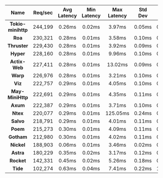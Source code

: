 |   **Name**   |   Req/sec   | Avg Latency | Min Latency | Max Latency | Std Dev | 95% | 99% | 99.9% |  # Requests | Transfer Rate |  # Errors |
|:------------:|:-----------:|:-----------:|:-----------:|:-----------:|:-----------:|:-----------:|:----:|:----:|:----:|:-----------:|:-----------:|
|**Tokio-minihttp** |244,199|0.26ms|0.02ms|3.97ms|0.05ms|0.38ms|0.56ms|0.77ms|10,988,671|23.99MB/Sec|0|
|**Roa** |230,321|0.28ms|0.01ms|3.58ms|0.10ms|0.52ms|0.73ms|1.07ms|10,364,176|19.33MB/Sec|0|
|**Thruster** |229,430|0.28ms|0.01ms|3.92ms|0.09ms|0.49ms|0.68ms|1.03ms|10,324,033|22.32MB/Sec|0|
|**Hyper** |228,160|0.28ms|0.01ms|9.96ms|0.10ms|0.55ms|0.76ms|1.17ms|10,266,897|19.15MB/Sec|0|
|**Actix-Web** |227,411|0.28ms|0.01ms|13.02ms|0.09ms|0.45ms|0.59ms|0.96ms|10,233,239|28.19MB/Sec|0|
|**Warp** |226,976|0.28ms|0.01ms|3.21ms|0.10ms|0.54ms|0.75ms|1.06ms|10,213,624|27.92MB/Sec|0|
|**Viz** |222,757|0.29ms|0.01ms|4.05ms|0.10ms|0.55ms|0.76ms|1.09ms|10,023,818|27.62MB/Sec|0|
|**May-MiniHttp** |222,691|0.29ms|0.01ms|4.35ms|0.11ms|0.63ms|0.79ms|1.02ms|10,020,860|21.66MB/Sec|0|
|**Axum** |222,387|0.29ms|0.01ms|3.71ms|0.10ms|0.55ms|0.76ms|1.08ms|10,007,174|27.36MB/Sec|0|
|**Ntex** |220,077|0.29ms|0.01ms|125.05ms|0.24ms|0.47ms|0.65ms|1.68ms|9,903,245|27.07MB/Sec|0|
|**Salvo** |218,791|0.29ms|0.01ms|4.01ms|0.11ms|0.59ms|0.78ms|1.13ms|9,845,388|27.13MB/Sec|0|
|**Poem** |215,273|0.30ms|0.01ms|4.09ms|0.11ms|0.60ms|0.79ms|1.17ms|9,687,065|26.69MB/Sec|0|
|**Gotham** |212,980|0.30ms|0.01ms|4.02ms|0.11ms|0.59ms|0.78ms|1.06ms|9,583,904|33.92MB/Sec|0|
|**Nickel** |188,903|0.06ms|0.01ms|3.46ms|0.02ms|0.11ms|0.14ms|0.28ms|8,500,383|27.20MB/Sec|0|
|**Astra** |180,229|0.35ms|0.02ms|3.17ms|0.12ms|0.66ms|0.82ms|1.23ms|8,109,995|18.39MB/Sec|0|
|**Rocket** |142,331|0.45ms|0.02ms|5.26ms|0.18ms|0.88ms|1.08ms|1.63ms|6,404,755|33.53MB/Sec|0|
|**Tide** |102,274|0.63ms|0.04ms|7.41ms|0.22ms|1.09ms|1.28ms|1.73ms|4,602,238|12.58MB/Sec|0|
